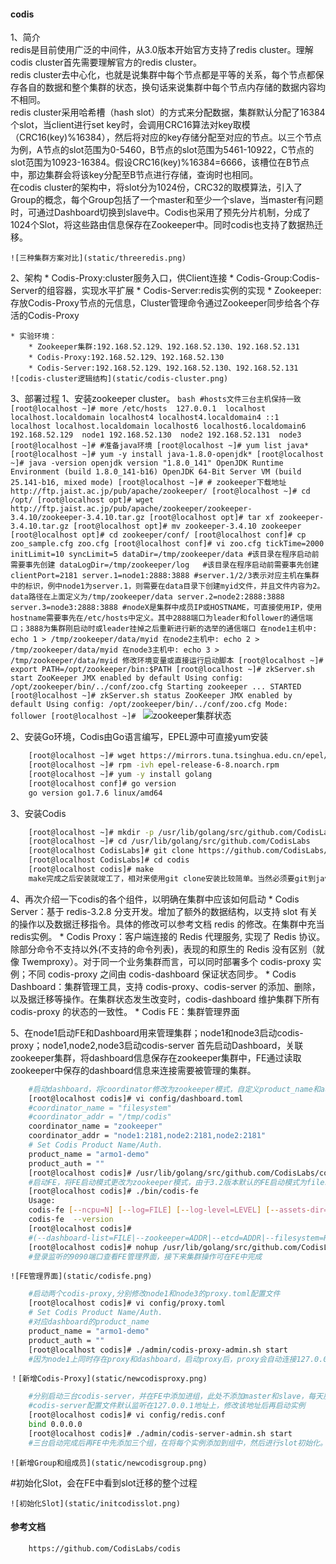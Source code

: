 #### codis

1、简介  
redis是目前使用广泛的中间件，从3.0版本开始官方支持了redis cluster。理解codis cluster首先需要理解官方的redis cluster。  
redis cluster去中心化，也就是说集群中每个节点都是平等的关系，每个节点都保存各自的数据和整个集群的状态，换句话来说集群中每个节点内存储的数据内容均不相同。  
redis cluster采用哈希槽（hash slot）的方式来分配数据，集群默认分配了16384个slot，当client进行set key时，会调用CRC16算法对key取模（CRC16(key)%16384），然后将对应的key存储分配至对应的节点。以三个节点为例，A节点的slot范围为0-5460，B节点的slot范围为5461-10922，C节点的slot范围为10923-16384。假设CRC16(key)%16384=6666，该槽位在B节点中，那边集群会将该key分配至B节点进行存储，查询时也相同。  
在codis cluster的架构中，将slot分为1024份，CRC32的取模算法，引入了Group的概念，每个Group包括了一个master和至少一个slave，当master有问题时，可通过Dashboard切换到slave中。Codis也采用了预先分片机制，分成了1024个Slot，将这些路由信息保存在Zookeeper中。同时codis也支持了数据热迁移。  

	![三种集群方案对比](static/threeredis.png)

2、架构
	* Codis-Proxy:cluster服务入口，供Client连接
	* Codis-Group:Codis-Server的组容器，实现水平扩展
	* Codis-Server:redis实例的实现
	* Zookeeper:存放Codis-Proxy节点的元信息，Cluster管理命令通过Zookeeper同步给各个存活的Codis-Proxy

	* 实验环境：
		* Zookeeper集群:192.168.52.129、192.168.52.130、192.168.52.131
		* Codis-Proxy:192.168.52.129、192.168.52.130
		* Codis-Server:192.168.52.129、192.168.52.130、192.168.52.131
	![codis-cluster逻辑结构](static/codis-cluster.png)

3、部署过程
	1、安装zookeeper cluster。
	```bash
	#hosts文件三台主机保持一致
	[root@localhost ~]# more /etc/hosts 
	127.0.0.1  localhost localhost.localdomain localhost4 localhost4.localdomain4
	::1        localhost localhost.localdomain localhost6 localhost6.localdomain6
	192.168.52.129	node1
	192.168.52.130	node2
	192.168.52.131	node3
	[root@localhost ~]#
	#准备java环境
	[root@localhost ~]# yum list java*
	[root@localhost ~]# yum -y install java-1.8.0-openjdk*
	[root@localhost ~]# java -version
	openjdk version "1.8.0_141"
	OpenJDK Runtime Environment (build 1.8.0_141-b16)
	OpenJDK 64-Bit Server VM (build 25.141-b16, mixed mode)
	[root@localhost ~]#
	# zookeeper下载地址http://ftp.jaist.ac.jp/pub/apache/zookeeper/
	[root@localhost ~]# cd /opt/
	[root@localhost opt]# wget http://ftp.jaist.ac.jp/pub/apache/zookeeper/zookeeper-3.4.10/zookeeper-3.4.10.tar.gz
	[root@localhost opt]# tar xf zookeeper-3.4.10.tar.gz
	[root@localhost opt]# mv zookeeper-3.4.10 zookeeper
	[root@localhost opt]# cd zookeeper/conf/
	[root@localhost conf]# cp zoo_sample.cfg zoo.cfg
	[root@localhost conf]# vi zoo.cfg
	tickTime=2000
	initLimit=10
	syncLimit=5
	dataDir=/tmp/zookeeper/data	#该目录在程序启动前需要事先创建
	dataLogDir=/tmp/zookeeper/log	#该目录在程序启动前需要事先创建
	clientPort=2181
	server.1=node1:2888:3888
	#server.1/2/3表示对应主机在集群中的标识，例中node1为server.1，则需要在data目录下创建myid文件，并且文件内容为2。data路径在上面定义为/tmp/zookeeper/data
	server.2=node2:2888:3888
	server.3=node3:2888:3888
	#nodeX是集群中成员IP或HOSTNAME，可直接使用IP，使用hostname需要事先在/etc/hosts中定义。其中2888端口为leader和follower的通信端口；3888为集群刚启动时或leader挂掉之后重新进行新的选举的通信端口
	在node1主机中:
	echo 1 > /tmp/zookeeper/data/myid
	在node2主机中:
	echo 2 > /tmp/zookeeper/data/myid
	在node3主机中:
	echo 3 > /tmp/zookeeper/data/myid
	修改环境变量或直接运行启动脚本
	[root@localhost ~]# export PATH=/opt/zookeeper/bin:$PATH
	[root@localhost ~]# zkServer.sh start
	ZooKeeper JMX enabled by default
	Using config: /opt/zookeeper/bin/../conf/zoo.cfg
	Starting zookeeper ... STARTED
	[root@localhost ~]# zkServer.sh status
	ZooKeeper JMX enabled by default
	Using config: /opt/zookeeper/bin/../conf/zoo.cfg
	Mode: follower
	[root@localhost ~]#
	```
![zookeeper集群状态](static/zookeeprestatus.png) 

2、安装Go环境，Codis由Go语言编写，EPEL源中可直接yum安装
```bash
	[root@localhost ~]# wget https://mirrors.tuna.tsinghua.edu.cn/epel/6/x86_64/epel-release-6-8.noarch.rpm
	[root@localhost ~]# rpm -ivh epel-release-6-8.noarch.rpm
	[root@localhost ~]# yum -y install golang
	[root@localhost conf]# go version
	go version go1.7.6 linux/amd64
```
3、安装Codis
```bash
	[root@localhost ~]# mkdir -p /usr/lib/golang/src/github.com/CodisLabs
	[root@localhost ~]# cd /usr/lib/golang/src/github.com/CodisLabs
	[root@localhost CodisLabs]# git clone https://github.com/CodisLabs/codis.git -b release3.2
	[root@localhost CodisLabs]# cd codis
	[root@localhost codis]# make
	make完成之后安装就竣工了，相对来使用git clone安装比较简单。当然必须要git到java的路径下
```
4、再次介绍一下codis的各个组件，以明确在集群中应该如何启动
	* Codis Server：基于 redis-3.2.8 分支开发。增加了额外的数据结构，以支持 slot 有关的操作以及数据迁移指令。具体的修改可以参考文档 redis 的修改。在集群中充当redis实例。
	* Codis Proxy：客户端连接的 Redis 代理服务, 实现了 Redis 协议。 除部分命令不支持以外(不支持的命令列表)，表现的和原生的 Redis 没有区别（就像 Twemproxy）。对于同一个业务集群而言，可以同时部署多个 codis-proxy 实例；不同 codis-proxy 之间由 codis-dashboard 保证状态同步。
	* Codis Dashboard：集群管理工具，支持 codis-proxy、codis-server 的添加、删除，以及据迁移等操作。在集群状态发生改变时，codis-dashboard 维护集群下所有 codis-proxy 的状态的一致性。
	* Codis FE：集群管理界面  

5、在node1启动FE和Dashboard用来管理集群；node1和node3启动codis-proxy；node1,node2,node3启动codis-server
首先启动Dashboard，关联zookeeper集群，将dashboard信息保存在zookeeper集群中，FE通过读取zookeeper中保存的dashboard信息来连接需要被管理的集群。
```bash
	#启动dashboard，将coordinator修改为zookeeper模式，自定义product_name和auth
	[root@localhost codis]# vi config/dashboard.toml
	#coordinator_name = "filesystem"
	#coordinator_addr = "/tmp/codis"
	coordinator_name = "zookeeper"
	coordinator_addr = "node1:2181,node2:2181,node2:2181"
	# Set Codis Product Name/Auth.
	product_name = "armo1-demo"
	product_auth = ""
	[root@localhost codis]# /usr/lib/golang/src/github.com/CodisLabs/codis/admin/codis-dashboard-admin.sh start
	#启动FE，将FE启动模式更改为zookeeper模式，由于3.2版本默认的FE启动模式为filesystem，所以我们需要使用二进制文件手动启动
	[root@localhost codis]# ./bin/codis-fe
	Usage:
	codis-fe [--ncpu=N] [--log=FILE] [--log-level=LEVEL] [--assets-dir=PATH] [--pidfile=FILE] (--dashboard-list=FILE|--zookeeper=ADDR|--etcd=ADDR|--filesystem=ROOT) --listen=ADDR
	codis-fe  --version
	[root@localhost codis]#
	#(--dashboard-list=FILE|--zookeeper=ADDR|--etcd=ADDR|--filesystem=ROOT)默认为filesystem，需要更改为zookeeper，或者从zookeeper中拉取到本地文件中（ ./bin/codis-admin  --dashboard-list --zookeeper=XXX.XXX.XXX.XXX:2181 | tee codis.json），使用--dashboard-list=FILE指定对应信息
	[root@localhost codis]# nohup /usr/lib/golang/src/github.com/CodisLabs/codis/bin/codis-fe --ncpu=1 --log=/usr/lib/golang/src/github.com/CodisLabs/codis/log/fe.log --log-level=WARN --zookeeper=node1:2181 --listen=0.0.0.0:9090 &
	#登录监听的9090端口查看FE管理界面，接下来集群操作可在FE中完成
```

	![FE管理界面](static/codisfe.png)
```bash	  
	#启动两个codis-proxy,分别修改node1和node3的proxy.toml配置文件
	[root@localhost codis]# vi config/proxy.toml
	# Set Codis Product Name/Auth.
	#对应dashboard的product_name
	product_name = "armo1-demo"
	product_auth = ""
	[root@localhost codis]# ./admin/codis-proxy-admin.sh start
	#因为node1上同时存在proxy和dashboard，启动proxy后，proxy会自动连接127.0.0.1的dashboard，node3的proxy需要在FE中添加到dashboard。使用admin_addr配置参数连接。启动proxy后，尽快执行new proxy操作，默认30秒超时，超时后退出proxy进程。
```

	！[新增Codis-Proxy](static/newcodisproxy.png)
```bash
	#分别启动三台codis-server，并在FE中添加进组，此处不添加master和slave，每天服务器仅启动一个进程，如果需要启动m/s，使用slaveof配置即可。
	#codis-server配置文件默认监听在127.0.0.1地址上，修改该地址后再启动实例
	[root@localhost codis]# vi config/redis.conf
	bind 0.0.0.0
	[root@localhost codis]# ./admin/codis-server-admin.sh start
	#三台启动完成后再FE中先添加三个组，在将每个实例添加到组中，然后进行slot初始化。完成集群搭建。
```

	![新增Group和组成员](static/newcodisgroup.png)
#初始化Slot，会在FE中看到slot迁移的整个过程




	![初始化Slot](static/initcodisslot.png)

#### 参考文档
```
	https://github.com/CodisLabs/codis
```
